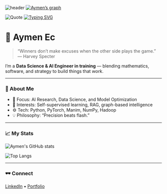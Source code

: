 ![header](https://capsule-render.vercel.app/api?type=rect&color=0D1117&height=100&section=header&text=Aymen%20Ec&fontColor=C5A572&fontSize=40&fontAlign=50)
[![Aymen’s graph](https://github-readme-activity-graph.vercel.app/graph?username=aymenec-212&bg_color=0D1117&color=C5A572&line=C5A572&point=888&hide_border=true)](https://github.com/aymenec-212)

![Quote](https://github-readme-quotes-bay.vercel.app/quote?theme=dark&quoteCategory=motivational&text_color=C5A572)
[![Typing SVG](https://readme-typing-svg.demolab.com?font=Fira+Code&duration=2000&pause=1000&color=C5A572&width=435&lines=Data+Scientist;AI+Researcher;Code+Strategist)](https://git.io/typing-svg)

# 👋 Aymen Ec

> “Winners don’t make excuses when the other side plays the game.”  
> — Harvey Specter

I’m a **Data Science & AI Engineer in training** — blending mathematics, software, and strategy to build things that *work*.

---

### 🧩 About Me
- 🎯 Focus: AI Research, Data Science, and Model Optimization  
- 🧠 Interests: Self-supervised learning, RAG, graph-based intelligence  
- ⚙️ Tech: Python, PyTorch, Manim, NumPy, Hadoop  
- 💡 Philosophy: “Precision beats flash.”

---

### 📈 My Stats
![Aymen's GitHub stats](https://github-readme-stats.vercel.app/api?username=aymenec-212&show_icons=true&hide_title=true&hide_border=true&theme=transparent&text_color=C5A572&icon_color=C5A572)

![Top Langs](https://github-readme-stats.vercel.app/api/top-langs/?username=aymenec-212&layout=compact&hide_border=true&theme=transparent&text_color=C5A572)

---

### 🕶️ Connect
[LinkedIn](https://linkedin.com/in/echchalim) • [Portfolio](https://yourportfolio.com)
